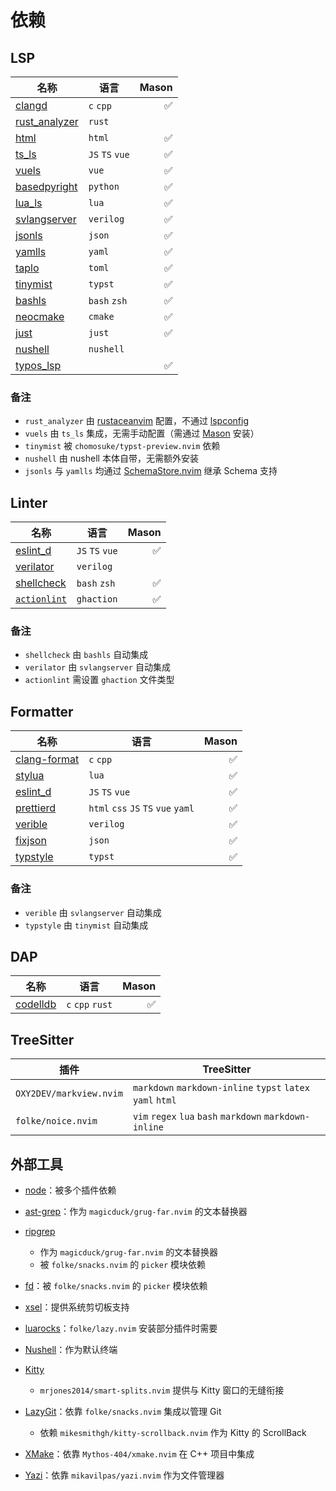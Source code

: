 # 依赖

## LSP

| 名称 | 语言 | Mason |
| --- | --- | --: |
| [clangd](https://github.com/clangd/clangd) | `c` `cpp` | ✅ |
| [rust_analyzer](https://github.com/rust-lang/rust-analyzer) | `rust` | |
| [html](https://github.com/microsoft/vscode-html-languageservice) | `html` | ✅ |
| [ts_ls](https://github.com/typescript-language-server/typescript-language-server) | `JS` `TS` `vue` | ✅ |
| [vuels](https://github.com/vuejs/language-tools) | `vue` | ✅ |
| [basedpyright](https://docs.basedpyright.com/) | `python` | ✅ |
| [lua_ls](https://github.com/LuaLS/lua-language-server) | `lua` | ✅ |
| [svlangserver](https://github.com/imc-trading/svlangserver) | `verilog` | ✅ |
| [jsonls](https://github.com/microsoft/vscode-json-languageservice) | `json` | ✅ |
| [yamlls](https://github.com/redhat-developer/yaml-language-server) | `yaml` | ✅ |
| [taplo](https://github.com/tamasfe/taplo) | `toml` | ✅ |
| [tinymist](https://github.com/Myriad-Dreamin/tinymist) | `typst` | ✅ |
| [bashls](https://github.com/bash-lsp/bash-language-server) | `bash` `zsh` | ✅ |
| [neocmake](https://github.com/neocmakelsp/neocmakelsp) | `cmake` | ✅ |
| [just](https://github.com/terror/just-lsp) | `just` | ✅ |
| [nushell](https://www.nushell.sh) | `nushell` | |
| [typos_lsp](https://github.com/tekumara/typos-lsp) | | ✅ |

### 备注

- `rust_analyzer` 由 [rustaceanvim](https://github.com/mrcjkb/rustaceanvim) 配置，不通过 [lspconfig][lspconfig]
- `vuels` 由 `ts_ls` 集成，无需手动配置（需通过 [Mason][mason] 安装）
- `tinymist` 被 `chomosuke/typst-preview.nvim` 依赖
- `nushell` 由 nushell 本体自带，无需额外安装
- `jsonls` 与 `yamlls` 均通过 [SchemaStore.nvim](https://github.com/b0o/SchemaStore.nvim) 继承 Schema 支持

[lspconfig]: https://github.com/neovim/nvim-lspconfig
[mason]: https://github.com/mason-org/mason.nvim

## Linter

| 名称 | 语言 | Mason |
| --- | --- | --: |
| [eslint_d](https://github.com/mantoni/eslint_d.js/) | `JS` `TS` `vue` | ✅ |
| [verilator](https://github.com/verilator/verilator) | `verilog` | |
| [shellcheck](https://www.shellcheck.net/) | `bash` `zsh` | ✅ |
| [`actionlint`](https://github.com/rhysd/actionlint) | `ghaction` | ✅ |

### 备注

- `shellcheck` 由 `bashls` 自动集成
- `verilator` 由 `svlangserver` 自动集成
- `actionlint` 需设置 `ghaction` 文件类型

## Formatter

| 名称 | 语言 | Mason |
| --- | --- | --: |
| [clang-format](https://clang.llvm.org/docs/ClangFormat.html) | `c` `cpp` | ✅ |
| [stylua](https://github.com/JohnnyMorganz/StyLua) | `lua` | ✅ |
| [eslint_d](https://github.com/mantoni/eslint_d.js/) | `JS` `TS` `vue` | ✅ |
| [prettierd](https://github.com/fsouza/prettierd) | `html` `css` `JS` `TS` `vue` `yaml` | ✅ |
| [verible](https://chipsalliance.github.io/verible/) | `verilog` | ✅ |
| [fixjson](https://github.com/rhysd/fixjson) | `json` | ✅ |
| [typstyle](https://enter-tainer.github.io/typstyle/) | `typst` | ✅ |

### 备注

- `verible` 由 `svlangserver` 自动集成
- `typstyle` 由 `tinymist` 自动集成

## DAP

| 名称 | 语言 | Mason |
| --- | --- | --: |
| [codelldb](https://github.com/vadimcn/codelldb) | `c` `cpp` `rust` | ✅ |

## TreeSitter

| 插件 | TreeSitter |
| --- | --- |
| `OXY2DEV/markview.nvim` | `markdown` `markdown-inline` `typst` `latex` `yaml` `html` |
| `folke/noice.nvim` | `vim` `regex` `lua` `bash` `markdown` `markdown-inline` |

## 外部工具

- [node](https://nodejs.org)：被多个插件依赖

- [ast-grep](https://github.com/ast-grep/ast-grep)：作为 `magicduck/grug-far.nvim` 的文本替换器

- [ripgrep](https://github.com/BurntSushi/ripgrep)
  - 作为 `magicduck/grug-far.nvim` 的文本替换器
  - 被 `folke/snacks.nvim` 的 `picker` 模块依赖

- [fd](https://github.com/sharkdp/fd)：被 `folke/snacks.nvim` 的 `picker` 模块依赖

- [xsel](https://github.com/kfish/xsel)：提供系统剪切板支持

- [luarocks](https://github.com/luarocks/luarocks)：`folke/lazy.nvim` 安装部分插件时需要

- [Nushell](https://nushell.sh)：作为默认终端

- [Kitty](https://sw.kovidgoyal.net/kitty/)
  - `mrjones2014/smart-splits.nvim` 提供与 Kitty 窗口的无缝衔接

- [LazyGit](https://github.com/jesseduffield/lazygit)：依靠 `folke/snacks.nvim` 集成以管理 Git

  - 依赖 `mikesmithgh/kitty-scrollback.nvim` 作为 Kitty 的 ScrollBack

- [XMake](https://xmake.io)：依靠 `Mythos-404/xmake.nvim` 在 C++ 项目中集成

- [Yazi](https://yazi-rs.github.io/)：依靠 `mikavilpas/yazi.nvim` 作为文件管理器
